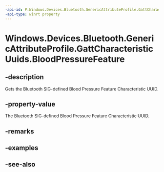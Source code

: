 ```yaml
---
-api-id: P:Windows.Devices.Bluetooth.GenericAttributeProfile.GattCharacteristicUuids.BloodPressureFeature
-api-type: winrt property
---
```


<!-- Property syntax
public System.Guid BloodPressureFeature { get; }
-->

# Windows.Devices.Bluetooth.GenericAttributeProfile.GattCharacteristicUuids.BloodPressureFeature

## -description
Gets the Bluetooth SIG-defined Blood Pressure Feature Characteristic UUID.

## -property-value
The Bluetooth SIG-defined Blood Pressure Feature Characteristic UUID.

## -remarks

## -examples

## -see-also
